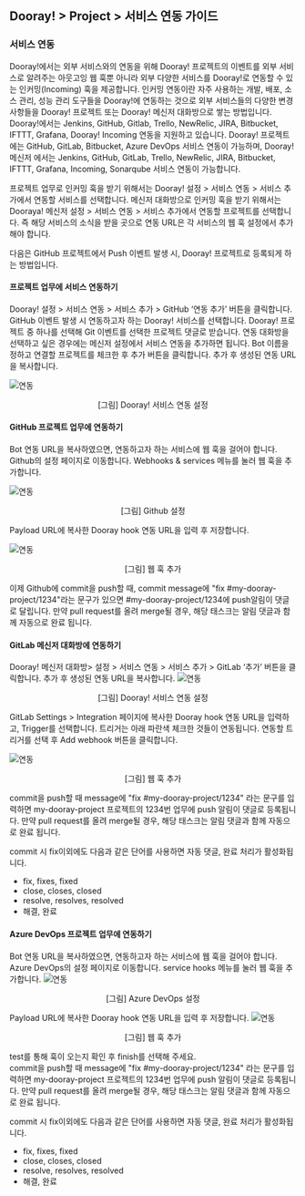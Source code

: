 ## Dooray! > Project > 서비스 연동 가이드 

### 서비스 연동 

Dooray!에서는 외부 서비스와의 연동을 위해 Dooray! 프로젝트의 이벤트를 외부 서비스로 알려주는 아웃고잉 웹 훅뿐 아니라 외부 다양한 서비스를 Dooray!로 연동할 수 있는 인커밍(Incoming) 훅을 제공합니다. 인커밍 연동이란 자주 사용하는 개발, 배포, 소스 관리, 성능 관리 도구들을 Dooray!에 연동하는 것으로 외부 서비스들의 다양한 변경 사항들을 Dooray! 프로젝트 또는 Dooray! 메신저 대화방으로 쌓는 방법입니다. 
Dooray!에서는 Jenkins, GitHub, Gitlab, Trello, NewRelic, JIRA, Bitbucket, IFTTT, Grafana, Dooray! Incoming 연동을 지원하고 있습니다. 
Dooray! 프로젝트에는 GitHub, GitLab, Bitbucket,  Azure DevOps 서비스 연동이 가능하며, Dooray! 메신저 에서는 Jenkins, GitHub, GitLab, Trello, NewRelic, JIRA, Bitbucket, IFTTT, Grafana, Incoming, Sonarqube 서비스 연동이 가능합니다.  

프로젝트 업무로 인커밍 훅을 받기 위해서는 Dooray! 설정 > 서비스 연동 > 서비스 추가에서 연동할 서비스를 선택합니다. 메신저 대화방으로 인커밍 훅을 받기 위해서는 Dooraya! 메신저 설정 > 서비스 연동 > 서비스 추가에서 연동할 프로젝트를 선택합니다. 즉 해당 서비스의 소식을 받을 곳으로 연동 URL은 각 서비스의 웹 훅 설정에서 추가해야 합니다.

다음은 GitHub 프로젝트에서 Push 이벤트 발생 시, Dooray! 프로젝트로 등록되게 하는 방법입니다.  

#### 프로젝트 업무에 서비스 연동하기 

Dooray! 설정 > 서비스 연동 > 서비스 추가 > GitHub ‘연동 추가’ 버튼을 클릭합니다. GitHub 이벤트 발생 시 연동하고자 하는 Dooray! 서비스를 선택합니다. Dooray! 프로젝트 중 하나를 선택해 Git 이벤트를 선택한 프로젝트 댓글로 받습니다. 연동 대화방을 선택하고 싶은 경우에는 메신저 설정에서 서비스 연동을 추가하면 됩니다. 
Bot 이름을 정하고 연결할 프로젝트를 체크한 후 추가 버튼을 클릭합니다. 추가 후 생성된 연동 URL을 복사합니다.

![연동](http://static.toastoven.net/prod_dooray_project/09_project_integration.png)

<center>[그림] Dooray! 서비스 연동 설정</center>

#### GitHub 프로젝트 업무에 연동하기 

Bot 연동 URL을 복사하였으면, 연동하고자 하는 서비스에 웹 훅을 걸어야 합니다. Github의 설정 페이지로 이동합니다. Webhooks & services 메뉴를 눌러 웹 훅을 추가합니다.  

![연동](http://static.toastoven.net/prod_dooray_project/02_project_integration.png)
<center>[그림] Github 설정</center>

Payload URL에 복사한 Dooray hook 연동 URL을 입력 후 저장합니다. 

![연동](http://static.toastoven.net/prod_dooray_project/03_project_integration.png)
<center>[그림] 웹 훅 추가</center>

이제 Github에 commit을 push할 때, commit message에 "fix #my-dooray-project/1234"라는 문구가 있으면 #my-dooray-project/1234에 push알림이 댓글로 달립니다. 만약 pull request를 올려 merge될 경우, 해당 태스크는 알림 댓글과 함께 자동으로 완료 됩니다.

#### GitLab 메신저 대화방에 연동하기 

Dooray! 메신저 대화방>  설정 > 서비스 연동 > 서비스 추가 > GitLab ‘추가’ 버튼을 클릭합니다. 추가 후 생성된 연동 URL을 복사합니다. 
![연동](http://static.toastoven.net/prod_dooray_project/08_project_integration.png)
<center>[그림] Dooray! 서비스 연동 설정</center>

GitLab Settings > Integration 페이지에 복사한 Dooray hook 연동 URL을 입력하고, Trigger를 선택합니다. 트리거는 아래 파란색 체크한 것들이 연동됩니다. 연동할 트리거를 선택 후 Add webhook 버튼을 클릭합니다. 

![연동](http://static.toastoven.net/prod_dooray_project/05_project_integration.png)
<center>[그림] 웹 훅 추가</center>

commit을 push할 때 message에 "fix #my-dooray-project/1234" 라는 문구를 입력하면 my-dooray-project 프로젝트의 1234번 업무에 push 알림이 댓글로 등록됩니다. 만약 pull request를 올려 merge될 경우, 해당 태스크는 알림 댓글과 함께 자동으로 완료 됩니다. 

commit 시 fix이외에도 다음과 같은 단어를 사용하면 자동 댓글, 완료 처리가 활성화됩니다. 
- fix, fixes, fixed
- close, closes, closed
- resolve, resolves, resolved
- 해결, 완료 

#### Azure DevOps 프로젝트 업무에 연동하기 

Bot 연동 URL을 복사하였으면, 연동하고자 하는 서비스에 웹 훅을 걸어야 합니다. Azure DevOps의 설정 페이지로 이동합니다. service hooks 메뉴를 눌러 웹 훅을 추가합니다.
![연동](http://static.toastoven.net/prod_dooray_project/Project_01_ko.png)
<center>[그림] Azure DevOps 설정</center>

Payload URL에 복사한 Dooray hook 연동 URL을 입력 후 저장합니다.
![연동](http://static.toastoven.net/prod_dooray_project/Project_02_ko.png)
<center>[그림] 웹 훅 추가</center>

test를 통해 훅이 오는지 확인 후 finish를 선택해 주세요.  
commit을 push할 때 message에 "fix #my-dooray-project/1234" 라는 문구를 입력하면 my-dooray-project 프로젝트의 1234번 업무에 push 알림이 댓글로 등록됩니다. 만약 pull request를 올려 merge될 경우, 해당 태스크는 알림 댓글과 함께 자동으로 완료 됩니다. 

commit 시 fix이외에도 다음과 같은 단어를 사용하면 자동 댓글, 완료 처리가 활성화됩니다. 
- fix, fixes, fixed
- close, closes, closed
- resolve, resolves, resolved
- 해결, 완료 
